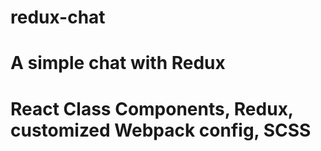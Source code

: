 # redux-chat

# A simple chat with Redux

# React Class Components, Redux, customized Webpack config, SCSS

